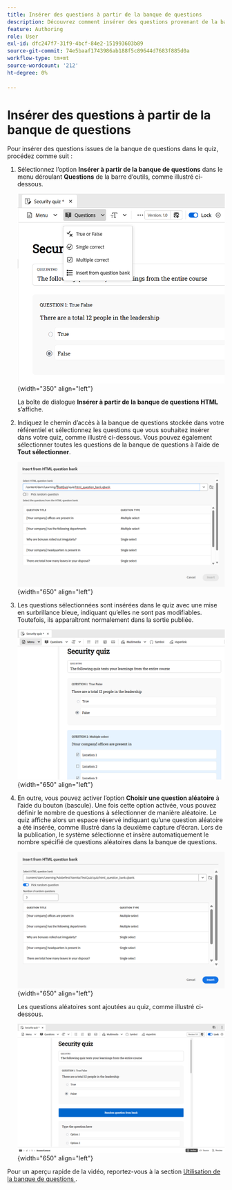 ```yaml
---
title: Insérer des questions à partir de la banque de questions
description: Découvrez comment insérer des questions provenant de la banque de questions dans le quiz de formation et d’apprentissage des produits
feature: Authoring
role: User
exl-id: dfc247f7-31f9-4bcf-84e2-151993603b89
source-git-commit: 74e5baaf1743986ab188f5c89644d7683f885d0a
workflow-type: tm+mt
source-wordcount: '212'
ht-degree: 0%

---
```


# Insérer des questions à partir de la banque de questions

Pour insérer des questions issues de la banque de questions dans le quiz, procédez comme suit :

1. Sélectionnez l’option **Insérer à partir de la banque de questions** dans le menu déroulant **Questions** de la barre d’outils, comme illustré ci-dessous.

   ![](assets/insert-from-question-bank.png){width="350" align="left"}

   La boîte de dialogue **Insérer à partir de la banque de questions HTML** s’affiche.

1. Indiquez le chemin d’accès à la banque de questions stockée dans votre référentiel et sélectionnez les questions que vous souhaitez insérer dans votre quiz, comme illustré ci-dessous. Vous pouvez également sélectionner toutes les questions de la banque de questions à l’aide de **Tout sélectionner**.

   ![](assets/question-bank.png){width="650" align="left"}

1. Les questions sélectionnées sont insérées dans le quiz avec une mise en surbrillance bleue, indiquant qu’elles ne sont pas modifiables. Toutefois, ils apparaîtront normalement dans la sortie publiée.

   ![](assets/specific-questions.png){width="650" align="left"}

1. En outre, vous pouvez activer l’option **Choisir une question aléatoire** à l’aide du bouton (bascule). Une fois cette option activée, vous pouvez définir le nombre de questions à sélectionner de manière aléatoire. Le quiz affiche alors un espace réservé indiquant qu’une question aléatoire a été insérée, comme illustré dans la deuxième capture d’écran. Lors de la publication, le système sélectionne et insère automatiquement le nombre spécifié de questions aléatoires dans la banque de questions.

   ![](assets/random-question-question-bank.png){width="650" align="left"}

   Les questions aléatoires sont ajoutées au quiz, comme illustré ci-dessous.

   ![](assets/inserted-question.png){width="650" align="left"}

Pour un aperçu rapide de la vidéo, reportez-vous à la section [ Utilisation de la banque de questions ](https://video.tv.adobe.com/v/3475212/learning-content-aem-guides).
